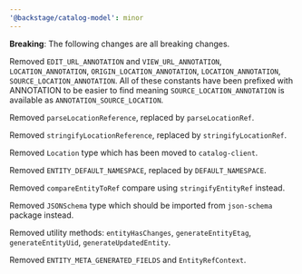 ```yaml
---
'@backstage/catalog-model': minor
---
```


**Breaking**: The following changes are all breaking changes.

Removed `EDIT_URL_ANNOTATION` and `VIEW_URL_ANNOTATION`, `LOCATION_ANNOTATION`, `ORIGIN_LOCATION_ANNOTATION`, `LOCATION_ANNOTATION`, `SOURCE_LOCATION_ANNOTATION`. All of these constants have been prefixed with ANNOTATION to be easier to find meaning `SOURCE_LOCATION_ANNOTATION` is available as `ANNOTATION_SOURCE_LOCATION`.

Removed `parseLocationReference`, replaced by `parseLocationRef`.

Removed `stringifyLocationReference`, replaced by `stringifyLocationRef`.

Removed `Location` type which has been moved to `catalog-client`.

Removed `ENTITY_DEFAULT_NAMESPACE`, replaced by `DEFAULT_NAMESPACE`.

Removed `compareEntityToRef` compare using `stringifyEntityRef` instead.

Removed `JSONSchema` type which should be imported from `json-schema` package instead.

Removed utility methods: `entityHasChanges`, `generateEntityEtag`, `generateEntityUid`, `generateUpdatedEntity`.

Removed `ENTITY_META_GENERATED_FIELDS` and `EntityRefContext`.
